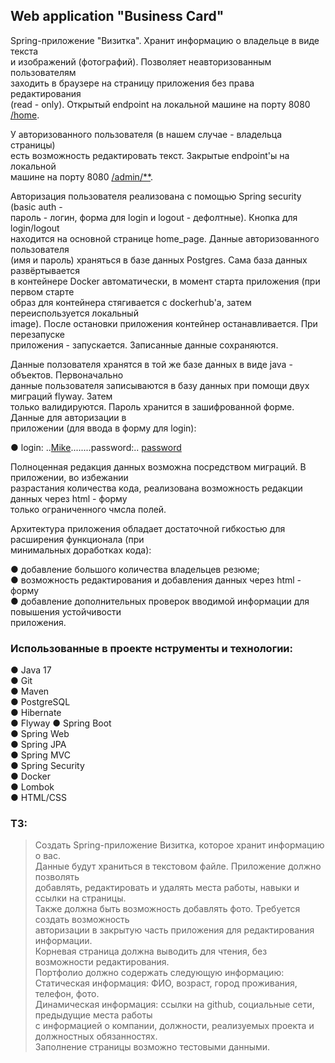 ## Web application "Business Card"

Spring-приложение "Визитка". Хранит информацию о владельце в виде текста      
и изображений (фотографий). Позволяет неавторизованным пользователям       
заходить в браузере на страницу приложения без права редактирования      
(read - only). Открытый endpoint на локальной машине на порту 8080  <u>/home</u>.     

У авторизованного пользователя (в нашем случае - владельца страницы)    
есть возможность редактировать текст. Закрытыe  endpoint'ы на локальной      
машине на порту 8080 <u>/admin/**</u>.

Авторизация пользователя реализована с помощью Spring security (basic auth -   
пароль - логин, форма для login и logout - дефолтные). Кнопка для login/logout     
находится на основной странице home_page. Данные авторизованного пользователя    
(имя и пароль) храняться в базе данных Postgres. Сама база данных развёртывается    
в контейнере Docker автоматически, в момент старта приложения (при первом старте     
образ для контейнера стягивается с dockerhub'а, затем переиспользуется локальный      
image). После остановки приложения контейнер останавливается. При перезапуске     
приложения - запускается. Записанные данные сохраняются. 

Данные ползователя хранятся в той же базе данных в виде java - oбъектов. Первоначально     
данные пользователя записываются в базу данных при помощи двух миграций flyway. Затем     
только валидируются. Пароль хранится в зашифрованной форме. Данные для авторизации в      
приложении (для ввода в форму для login):     

● login: ..<u>Mike</u>........password:.. <u>password</u>     

Полноценная редакция данных возможна посредством миграций. В приложении, во избежании     
разрастания количества кода, реализована возможность редакции данных через html - форму     
только ограниченного чмсла полей.    

Архитектура приложения обладает достаточной гибкостью для расширения функционала (при     
минимальных доработках кода):   

● добавление большого количества владельцев резюме;   
● возможность редактирования и добавления данных через html - форму   
● добавление дополнительных проверок вводимой информации для повышения устойчивости   
приложения.



 


### Использованные в проекте нструменты и технологии:

● Java 17\
● Git\
● Maven\
● PostgreSQL\
● Hibernate\
● Flyway
● Spring Boot\
● Spring Web\
● Spring JPA\
● Spring MVC\
● Spring Security\
● Docker\
● Lombok    
● HTML/CSS

###  ТЗ:

> Создать Spring-приложение Визитка, которое хранит информацию о вас.    
> Данные будут храниться в текстовом файле. Приложение должно позволять     
> добавлять, редактировать и удалять места работы, навыки и ссылки на страницы.    
> Также должна быть возможность добавлять фото.  Требуется создать возможность      
> авторизации в закрытую часть приложения для редактирования информации.    
> Корневая страница должна выводить для чтения, без возможности редактирования.    
> Портфолио должно содержать следующую информацию:     
> Статическая информация: ФИО, возраст, город проживания, телефон, фото.     
> Динамическая информация: ссылки на github, социальные сети, предыдущие места работы     
> с информацией о компании, должности, реализуемых проекта и должностных обязанностях.    
> Заполнение страницы возможно тестовыми данными.